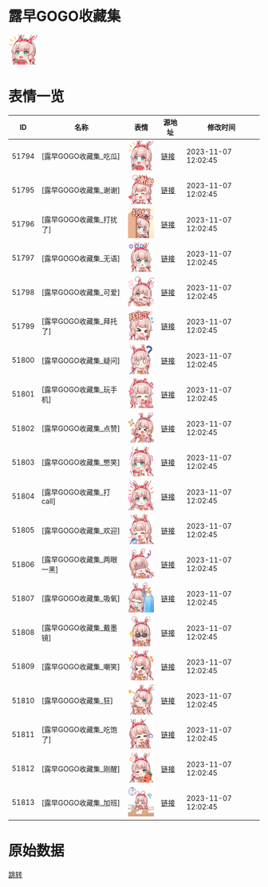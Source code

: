 # 露早GOGO收藏集

<img src="./cover.png" height="60" alt="cover" />

# 表情一览

|ID|名称|表情|源地址|修改时间|
|----|----|----|----|----|
|51794|[露早GOGO收藏集_吃瓜]|<img src="./pic/051794_%5B露早GOGO收藏集_吃瓜%5D.png" height="60" alt="吃瓜"/>|[链接](https://i0.hdslb.com/bfs/garb/0a0430a3ecb41182fbcebf5c11af2e4d2f60b8b9.png)|2023-11-07 12:02:45|
|51795|[露早GOGO收藏集_谢谢]|<img src="./pic/051795_%5B露早GOGO收藏集_谢谢%5D.png" height="60" alt="谢谢"/>|[链接](https://i0.hdslb.com/bfs/garb/c17f34f956f93ca4f1239e140a493a3f306918e2.png)|2023-11-07 12:02:45|
|51796|[露早GOGO收藏集_打扰了]|<img src="./pic/051796_%5B露早GOGO收藏集_打扰了%5D.png" height="60" alt="打扰了"/>|[链接](https://i0.hdslb.com/bfs/garb/29fe2982bc10e59031658c7087b77fe75ba639de.png)|2023-11-07 12:02:45|
|51797|[露早GOGO收藏集_无语]|<img src="./pic/051797_%5B露早GOGO收藏集_无语%5D.png" height="60" alt="无语"/>|[链接](https://i0.hdslb.com/bfs/garb/2b0ed862d5c7dcd6d99513da725ffd9c9650ccc5.png)|2023-11-07 12:02:45|
|51798|[露早GOGO收藏集_可爱]|<img src="./pic/051798_%5B露早GOGO收藏集_可爱%5D.png" height="60" alt="可爱"/>|[链接](https://i0.hdslb.com/bfs/garb/64aef4a03bfb294523a20bde514326802e9a4d28.png)|2023-11-07 12:02:45|
|51799|[露早GOGO收藏集_拜托了]|<img src="./pic/051799_%5B露早GOGO收藏集_拜托了%5D.png" height="60" alt="拜托了"/>|[链接](https://i0.hdslb.com/bfs/garb/cc6d0e6cf670e0ba9030d96dede5774746813442.png)|2023-11-07 12:02:45|
|51800|[露早GOGO收藏集_疑问]|<img src="./pic/051800_%5B露早GOGO收藏集_疑问%5D.png" height="60" alt="疑问"/>|[链接](https://i0.hdslb.com/bfs/garb/8700ed7092a8eea5839df87c84f9888793db9d97.png)|2023-11-07 12:02:45|
|51801|[露早GOGO收藏集_玩手机]|<img src="./pic/051801_%5B露早GOGO收藏集_玩手机%5D.png" height="60" alt="玩手机"/>|[链接](https://i0.hdslb.com/bfs/garb/8b6ae55a5676a95f4c4bd6c956d6de2ee24dcd9e.png)|2023-11-07 12:02:45|
|51802|[露早GOGO收藏集_点赞]|<img src="./pic/051802_%5B露早GOGO收藏集_点赞%5D.png" height="60" alt="点赞"/>|[链接](https://i0.hdslb.com/bfs/garb/a6345b47412ae6c1700de758d962e434249e3443.png)|2023-11-07 12:02:45|
|51803|[露早GOGO收藏集_憋笑]|<img src="./pic/051803_%5B露早GOGO收藏集_憋笑%5D.png" height="60" alt="憋笑"/>|[链接](https://i0.hdslb.com/bfs/garb/51ef69681b0a45462a0db14c07130c424bbe01e1.png)|2023-11-07 12:02:45|
|51804|[露早GOGO收藏集_打call]|<img src="./pic/051804_%5B露早GOGO收藏集_打call%5D.png" height="60" alt="打call"/>|[链接](https://i0.hdslb.com/bfs/garb/e6502fec502d210d63dd201740b8ad1f3274ac5d.png)|2023-11-07 12:02:45|
|51805|[露早GOGO收藏集_欢迎]|<img src="./pic/051805_%5B露早GOGO收藏集_欢迎%5D.png" height="60" alt="欢迎"/>|[链接](https://i0.hdslb.com/bfs/garb/06c7302ebdf6705d8fccfc626d8d45b553a44019.png)|2023-11-07 12:02:45|
|51806|[露早GOGO收藏集_两眼一黑]|<img src="./pic/051806_%5B露早GOGO收藏集_两眼一黑%5D.png" height="60" alt="两眼一黑"/>|[链接](https://i0.hdslb.com/bfs/garb/bcfb9db923b241e847bb9c208de92fd7337b5f8d.png)|2023-11-07 12:02:45|
|51807|[露早GOGO收藏集_吸氧]|<img src="./pic/051807_%5B露早GOGO收藏集_吸氧%5D.png" height="60" alt="吸氧"/>|[链接](https://i0.hdslb.com/bfs/garb/6d19c9ea8327d7b076299f43c70fc2436e73d7bd.png)|2023-11-07 12:02:45|
|51808|[露早GOGO收藏集_戴墨镜]|<img src="./pic/051808_%5B露早GOGO收藏集_戴墨镜%5D.png" height="60" alt="戴墨镜"/>|[链接](https://i0.hdslb.com/bfs/garb/8ec6adfc46f213269d7819ae2a3b41137d7b2c5b.png)|2023-11-07 12:02:45|
|51809|[露早GOGO收藏集_嘲笑]|<img src="./pic/051809_%5B露早GOGO收藏集_嘲笑%5D.png" height="60" alt="嘲笑"/>|[链接](https://i0.hdslb.com/bfs/garb/c476f1043c0a9cdae864989b4ebd5624d4f75599.png)|2023-11-07 12:02:45|
|51810|[露早GOGO收藏集_狂]|<img src="./pic/051810_%5B露早GOGO收藏集_狂%5D.png" height="60" alt="狂"/>|[链接](https://i0.hdslb.com/bfs/garb/c2a028afae4a54a70995d0f822351d81ac67a0b8.png)|2023-11-07 12:02:45|
|51811|[露早GOGO收藏集_吃饱了]|<img src="./pic/051811_%5B露早GOGO收藏集_吃饱了%5D.png" height="60" alt="吃饱了"/>|[链接](https://i0.hdslb.com/bfs/garb/315ea32e07d5310298a474afd50bb5ae00d83c4a.png)|2023-11-07 12:02:45|
|51812|[露早GOGO收藏集_刚醒]|<img src="./pic/051812_%5B露早GOGO收藏集_刚醒%5D.png" height="60" alt="刚醒"/>|[链接](https://i0.hdslb.com/bfs/garb/089291792b8e9adf8fbdadfba8b9486511c09fcc.png)|2023-11-07 12:02:45|
|51813|[露早GOGO收藏集_加班]|<img src="./pic/051813_%5B露早GOGO收藏集_加班%5D.png" height="60" alt="加班"/>|[链接](https://i0.hdslb.com/bfs/garb/ffe5ae4f970f7f70219c773b08f88207b7dd8cac.png)|2023-11-07 12:02:45|

# 原始数据

[跳转](./raw.json)

